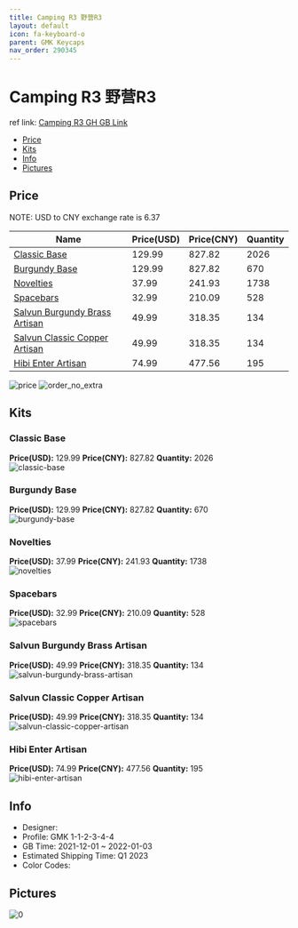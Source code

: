```yaml
---
title: Camping R3 野营R3
layout: default
icon: fa-keyboard-o
parent: GMK Keycaps
nav_order: 290345
---
```


# Camping R3 野营R3

ref link: [Camping R3 GH GB Link](https://geekhack.org/index.php?topic=115502.0)

* [Price](#price)
* [Kits](#kits)
* [Info](#info)
* [Pictures](#pictures)

## Price

NOTE: USD to CNY exchange rate is 6.37

| Name          | Price(USD)   |  Price(CNY) | Quantity |
| ------------- | ------------ |  ---------- | -------- |
|[Classic Base](#classic-base)|129.99|827.82|2026|
|[Burgundy Base](#burgundy-base)|129.99|827.82|670|
|[Novelties](#novelties)|37.99|241.93|1738|
|[Spacebars](#spacebars)|32.99|210.09|528|
|[Salvun Burgundy Brass Artisan](#salvun-burgundy-brass-artisan)|49.99|318.35|134|
|[Salvun Classic Copper Artisan](#salvun-classic-copper-artisan)|49.99|318.35|134|
|[Hibi Enter Artisan](#hibi-enter-artisan)|74.99|477.56|195|

<img src="{{ 'assets/images/gmk-keycaps/Camping-R3/price.jpg' | relative_url }}" alt="price" class="image featured">
<img src="{{ 'assets/images/gmk-keycaps/Camping-R3/order_no_extra.png' | relative_url }}" alt="order_no_extra" class="image featured">

## Kits
### Classic Base  
**Price(USD):** 129.99	**Price(CNY):** 827.82	**Quantity:** 2026  
<img src="{{ 'assets/images/gmk-keycaps/Camping-R3/kits_pics/classic-base.png' | relative_url }}" alt="classic-base" class="image featured">

### Burgundy Base  
**Price(USD):** 129.99	**Price(CNY):** 827.82	**Quantity:** 670  
<img src="{{ 'assets/images/gmk-keycaps/Camping-R3/kits_pics/burgundy-base.png' | relative_url }}" alt="burgundy-base" class="image featured">

### Novelties  
**Price(USD):** 37.99	**Price(CNY):** 241.93	**Quantity:** 1738  
<img src="{{ 'assets/images/gmk-keycaps/Camping-R3/kits_pics/novelties.png' | relative_url }}" alt="novelties" class="image featured">

### Spacebars  
**Price(USD):** 32.99	**Price(CNY):** 210.09	**Quantity:** 528  
<img src="{{ 'assets/images/gmk-keycaps/Camping-R3/kits_pics/spacebars.png' | relative_url }}" alt="spacebars" class="image featured">

### Salvun Burgundy Brass Artisan  
**Price(USD):** 49.99	**Price(CNY):** 318.35	**Quantity:** 134  
<img src="{{ 'assets/images/gmk-keycaps/Camping-R3/kits_pics/salvun-burgundy-brass-artisan.png' | relative_url }}" alt="salvun-burgundy-brass-artisan" class="image featured">

### Salvun Classic Copper Artisan  
**Price(USD):** 49.99	**Price(CNY):** 318.35	**Quantity:** 134  
<img src="{{ 'assets/images/gmk-keycaps/Camping-R3/kits_pics/salvun-classic-copper-artisan.png' | relative_url }}" alt="salvun-classic-copper-artisan" class="image featured">

### Hibi Enter Artisan  
**Price(USD):** 74.99	**Price(CNY):** 477.56	**Quantity:** 195  
<img src="{{ 'assets/images/gmk-keycaps/Camping-R3/kits_pics/hibi-enter-artisan.png' | relative_url }}" alt="hibi-enter-artisan" class="image featured">

## Info
* Designer:   
* Profile: GMK 1-1-2-3-4-4  
* GB Time: 2021-12-01 ~ 2022-01-03  
* Estimated Shipping Time: Q1 2023  
* Color Codes:  


## Pictures  
<img src="{{ 'assets/images/gmk-keycaps/Camping-R3/rendering_pics/0.jpg' | relative_url }}" alt="0" class="image featured">
